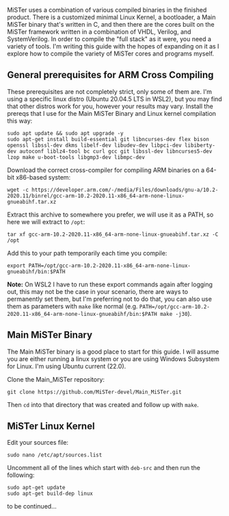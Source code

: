 MiSTer uses a combination of various compiled binaries in the finished product. There is a customized minimal Linux Kernel, a bootloader, a Main MiSTer binary that's written in C, and then there are the cores built on the MiSTer framework written in a combination of VHDL, Verilog, and SystemVerilog. In order to compile the "full stack" as it were, you need a variety of tools. I'm writing this guide with the hopes of expanding on it as I explore how to compile the variety of MiSTer cores and programs myself.

## General prerequisites for ARM Cross Compiling

These prerequisites are not completely strict, only some of them are. I'm using a specific linux distro (Ubuntu 20.04.5 LTS in WSL2), but you may find that other distros work for you, however your results may vary. Install the prereqs that I use for the Main MiSTer Binary and Linux kernel compilation this way:

```
sudo apt update && sudo apt upgrade -y
sudo apt-get install build-essential git libncurses-dev flex bison openssl libssl-dev dkms libelf-dev libudev-dev libpci-dev libiberty-dev autoconf liblz4-tool bc curl gcc git libssl-dev libncurses5-dev lzop make u-boot-tools libgmp3-dev libmpc-dev
```

Download the correct cross-compiler for compiling ARM binaries on a 64-bit x86-based system:

`wget -c https://developer.arm.com/-/media/Files/downloads/gnu-a/10.2-2020.11/binrel/gcc-arm-10.2-2020.11-x86_64-arm-none-linux-gnueabihf.tar.xz`

Extract this archive to somewhere you prefer, we will use it as a PATH, so here we will extract to `/opt`:

`tar xf gcc-arm-10.2-2020.11-x86_64-arm-none-linux-gnueabihf.tar.xz -C /opt`

Add this to your path temporarily each time you compile:

`export PATH=/opt/gcc-arm-10.2-2020.11-x86_64-arm-none-linux-gnueabihf/bin:$PATH`

**Note:** On WSL2 I have to run these export commands again after logging out, this may not be the case in your scenario, there are ways to permanently set them, but I'm preferring not to do that, you can also use them as parameters with `make` like normal (e.g. `PATH=/opt/gcc-arm-10.2-2020.11-x86_64-arm-none-linux-gnueabihf/bin:$PATH make -j30`).

## Main MiSTer Binary

The Main MiSTer binary is a good place to start for this guide. I will assume you are either running a linux system or you are using Windows Subsystem for Linux. I'm using Ubuntu current (22.0).

Clone the Main_MiSTer repository:

```
git clone https://github.com/MiSTer-devel/Main_MiSTer.git
```

Then `cd` into that directory that was created and follow up with `make`.

## MiSTer Linux Kernel

Edit your sources file:

```
sudo nano /etc/apt/sources.list
```

Uncomment all of the lines which start with `deb-src` and then run the following:

```
sudo apt-get update
sudo apt-get build-dep linux
```

to be continued...
